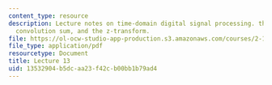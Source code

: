 ```yaml
---
content_type: resource
description: Lecture notes on time-domain digital signal processing. the discrete-time
  convolution sum, and the z-transform.
file: https://ol-ocw-studio-app-production.s3.amazonaws.com/courses/2-161-signal-processing-continuous-and-discrete-fall-2008/13532904b5dcaa23f42cb00bb1b79ad4_lecture_13.pdf
file_type: application/pdf
resourcetype: Document
title: Lecture 13
uid: 13532904-b5dc-aa23-f42c-b00bb1b79ad4
---
```

